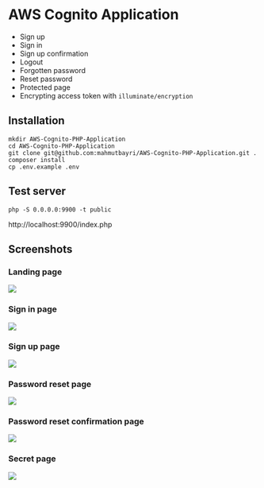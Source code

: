 # AWS Cognito Application

- Sign up
- Sign in
- Sign up confirmation
- Logout
- Forgotten password
- Reset password
- Protected page
- Encrypting access token with `illuminate/encryption`

## Installation

    mkdir AWS-Cognito-PHP-Application
    cd AWS-Cognito-PHP-Application
    git clone git@github.com:mahmutbayri/AWS-Cognito-PHP-Application.git .
    composer install
    cp .env.example .env

## Test server
    
    php -S 0.0.0.0:9900 -t public

http://localhost:9900/index.php

## Screenshots

### Landing page

![](screenshots/landing-page.jpg)

### Sign in page

![](screenshots/sign-in-page.jpg)

### Sign up page

![](screenshots/sign-up-page.jpg)

### Password reset page

![](screenshots/password-reset-page.jpg)

### Password reset confirmation page

![](screenshots/password-reset-confirmation-page.jpg)

### Secret page

![](screenshots/secret-page.jpg)
